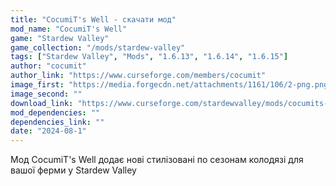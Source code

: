 ```yaml
---
title: "CocumiT's Well - скачати мод"
mod_name: "CocumiT's Well"
game: "Stardew Valley"
game_collection: "/mods/stardew-valley"
tags: ["Stardew Valley", "Mods", "1.6.13", "1.6.14", "1.6.15"]
author: "cocumit"
author_link: "https://www.curseforge.com/members/cocumit"
image_first: "https://media.forgecdn.net/attachments/1161/106/2-png.png"
image_second: ""
download_link: "https://www.curseforge.com/stardewvalley/mods/cocumits-well/files/all?page=1&amp;pageSize=20"
mod_dependencies: ""
dependencies_link: ""
date: "2024-08-1"
---
```


Мод CocumiT's Well додає нові стилізовані по сезонам колодязі для вашої ферми у Stardew Valley